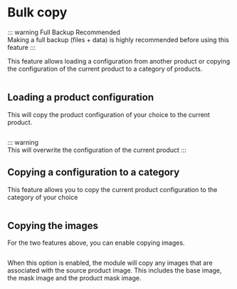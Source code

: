 # Bulk copy

::: warning Full Backup Recommended  
Making a full backup (files + data) is highly recommended before using this feature
:::

This feature allows loading a configuration from another product or copying the configuration of the
current product to a category of products.

<img srcset="/productdesigner/images/bulk-copy.jpg 2x">

## Loading a product configuration

This will copy the product configuration of your choice to the current product.

<img srcset="/productdesigner/images/load-product.jpg 2x">

::: warning  
This will overwrite the configuration of the current product
:::

## Copying a configuration to a category

This feature allows you to copy the current product configuration to the category of your choice

<img srcset="/productdesigner/images/copy-to-category.jpg 2x">

## Copying the images

For the two features above, you can enable copying images.

<img srcset="/productdesigner/images/copy-images.jpg 2x" class="padding border">

When this option is enabled, the module will copy any images that are associated with the source
product image. This includes the base image, the mask image and the product mask image.
